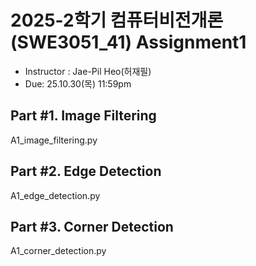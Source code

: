# 2025-2학기 컴퓨터비전개론(SWE3051_41) Assignment1
* Instructor : Jae-Pil Heo(허재필)
* Due: 25.10.30(목) 11:59pm



## Part #1. Image Filtering
A1_image_filtering.py

## Part #2. Edge Detection
A1_edge_detection.py


## Part #3. Corner Detection
A1_corner_detection.py

